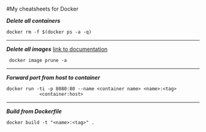 #My cheatsheets for Docker

***Delete all containers***
```Docker
docker rm -f $(docker ps -a -q)
```
---

***Delete all images*** [link to documentation](https://docs.docker.com/engine/reference/commandline/image_prune/)
```Docker
 docker image prune -a
```
---

***Forward port from host to container***
```Docker
docker run -ti -p 8080:80 --name <container name> <name>:<tag>
            <container:host>
```
---

***Build from Dockerfile***
```Docker
docker build -t "<name>:<tag>" .
```

